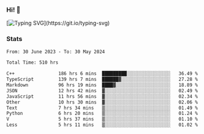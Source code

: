 ### Hi!  👋

[![Typing SVG](https://readme-typing-svg.herokuapp.com?font=Fira+Code&pause=1000&width=435&lines=Hello!+I'm+Texiwustion.)](https://git.io/typing-svg)

### Stats

<!--START_SECTION:waka-->

```txt
From: 30 June 2023 - To: 30 May 2024

Total Time: 510 hrs

C++                186 hrs 6 mins  █████████░░░░░░░░░░░░░░░░   36.49 %
TypeScript         139 hrs 7 mins  ██████▓░░░░░░░░░░░░░░░░░░   27.28 %
Markdown           96 hrs 19 mins  ████▓░░░░░░░░░░░░░░░░░░░░   18.89 %
JSON               12 hrs 42 mins  ▓░░░░░░░░░░░░░░░░░░░░░░░░   02.49 %
JavaScript         11 hrs 56 mins  ▓░░░░░░░░░░░░░░░░░░░░░░░░   02.34 %
Other              10 hrs 30 mins  ▓░░░░░░░░░░░░░░░░░░░░░░░░   02.06 %
Text               7 hrs 34 mins   ▒░░░░░░░░░░░░░░░░░░░░░░░░   01.49 %
Python             6 hrs 20 mins   ▒░░░░░░░░░░░░░░░░░░░░░░░░   01.24 %
V                  5 hrs 37 mins   ▒░░░░░░░░░░░░░░░░░░░░░░░░   01.10 %
Less               5 hrs 11 mins   ▒░░░░░░░░░░░░░░░░░░░░░░░░   01.02 %
```

<!--END_SECTION:waka-->
